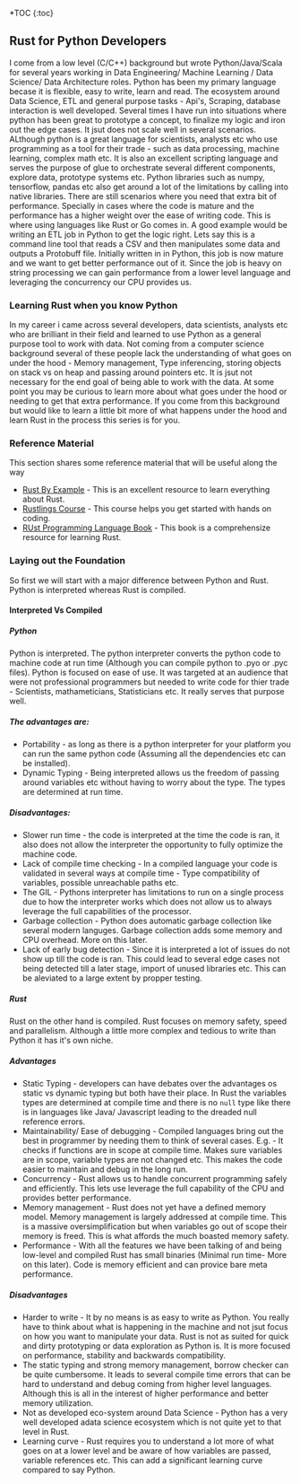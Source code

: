 *TOC
{:toc}
## Rust for Python Developers
I come from a low level (C/C++) background but wrote Python/Java/Scala for several years working in Data Engineering/ Machine Learning / Data Science/ Data Architecture roles.
Python has been my primary language becase it is flexible, easy to write, learn and read. The ecosystem around Data Science, ETL and general purpose tasks - Api's, Scraping, database interaction is well developed.
Several times I have run into situations where python has been great to prototype a concept, to finalize my logic and iron out the edge cases. It jsut does not scale well in several scenarios.
ALthough python is a great language for scientists, analysts etc who use programming as a tool for their trade - such as data processing, machine learning, complex math etc. It is also an excellent scripting language and serves the purpose of glue to orchestrate several different components, explore data, prototype systems etc. Python libraries such as numpy, tensorflow, pandas etc also get around a lot of the limitations by calling into native libraries. 
There are still scenarios where you need that extra bit of performance. Specially in cases where the code is mature and the performance has a higher weight over the ease of writing code.
This is where using languages like Rust or Go comes in.
A good example would be writing an ETL job in Python to get the logic right. Lets say this is a command line tool that reads a CSV and then manipulates some data and outputs a Protobuff file. Initially written in in Python, this job is now mature and we want to get better performance out of it. Since the job is heavy on string processing we can gain performance from a lower level language and leveraging the concurrency our CPU provides us.

### Learning Rust when you know Python
In my career i came across several developers, data scientists, analysts etc who are brilliant in their field and learned to use Python as a general purpose tool to work with data. Not coming from a computer science background several of these people lack the understanding of what goes on under the hood - Memory management, Type inferencing, storing objects on stack vs on heap and passing around pointers etc. It is jsut not necessary for the end goal of being able to work with the data. At some point you may be curious to learn more about what goes under the hood or needing to get that extra performance.
If you come from this background but would like to learn a little bit more of what happens under the hood and learn Rust in the process this series is for you.

### Reference Material
This section shares some reference material that will be useful along the way
- [Rust By Example](https://doc.rust-lang.org/rust-by-example) - This is an excellent resource to learn everything about Rust.
- [Rustlings Course](https://github.com/rust-lang/rustlings/) - This course helps you get started with hands on coding.
- [RUst Programming Language Book](https://doc.rust-lang.org/book/) - This book is a comprehensize resource for learning Rust.

### Laying out the Foundation
So first we will start with a major difference between Python and Rust. Python is interpreted whereas Rust is compiled.
#### Interpreted Vs Compiled

##### Python
Python is interpreted. The python interpreter converts the python code to machine code at run time (Although you can compile python to .pyo or .pyc files).
Python is focused on ease of use. It was targeted at an audience that were not professional programmers but needed to write code for thier trade - Scientists, mathameticians, Statisticians etc. It really serves that purpose well.

##### The advantages are:
- Portability - as long as there is a python interpreter for your platform you can run the same python code (Assuming all the dependencies etc can be installed).
- Dynamic Typing - Being interpreted allows us the freedom of passing around variables etc without having to worry about the type. The types are determined at run time.
##### Disadvantages:
- Slower run time - the code is interpreted at the time the code is ran, it also does not allow the interpreter the opportunity to fully optimize the machine code.
- Lack of compile time checking - In a compiled language your code is validated in several ways at compile time - Type compatibility of variables, possible unreachable paths etc.
- The GIL - Pythons interpreter has limitations to run on a single process due to how the interpreter works which does not allow us to always leverage the full capabilities of the processor. 
- Garbage collection - Python does automatic garbage collection like several modern languges. Garbage collection adds some memory and CPU overhead. More on this later.
- Lack of early bug detection - Since it is interpreted a lot of issues do not show up till the code is ran. This could lead to several edge cases not being detected till a later stage, import of unused libraries etc. This can be aleviated to a large extent by propper testing.
##### Rust
Rust on the other hand is compiled. Rust focuses on memory safety, speed and parallelism. Although a little more complex and tedious to write than Python it has it's own niche.
##### Advantages
- Static Typing - developers can have debates over the advantages os static vs dynamic typing but both have their place. In Rust the variables types are determined at compile time and there is no `null` type like there is in languages like Java/ Javascript leading to the dreaded null reference errors. 
- Maintainability/ Ease of debugging - Compiled languages bring out the best in programmer by needing them to think of several cases. E.g. - It checks if functions are in scope at compile time. Makes sure variables are in scope, variable types are not changed etc. This makes the code easier to maintain and debug in the long run.
- Concurrency - Rust allows us to handle concurrent programming safely and efficiently. This lets use leverage the full capability of the CPU and provides better performance.
- Memory management - Rust does not yet have a defined memory model. Memory management is largely addressed at compile time. This is a massive oversimplification but when variables go out of scope their memory is freed. This is what affords the much boasted memory safety.
- Performance - With all the features we have been talking of and being low-level and compiled Rust has small binaries (Minimal run time- More on this later). Code is memory efficient and can provice bare meta performance.

##### Disadvantages
- Harder to write - It by no means is as easy to write as Python. You really have to think about what is happening in the machine and not jsut focus on how you want to manipulate your data. Rust is not as suited for quick and dirty prototyping or data exploration as Python is. It is more focused on performance, stability and backwards compatibility.
- The static typing and strong memory management, borrow checker can be quite cumbersome. It leads to several compile time errors that can be hard to understand and debug coming from higher level languages. Although this is all in the interest of higher performance and better memory utilization.
- Not as developed eco-system around Data Science - Python has a very well developed adata science ecosystem which is not quite yet to that level in Rust. 
- Learning curve - Rust requires you to understand a lot more of what goes on at a lower level and be aware of how variables are passed, variable references etc. This can add a significant learning curve compared to say Python.

